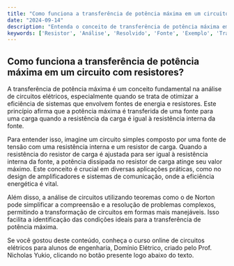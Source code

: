 ```yaml
---
title: "Como funciona a transferência de potência máxima em um circuito com resistores?"
date: "2024-09-14"
description: "Entenda o conceito de transferência de potência máxima em circuitos elétricos com resistores."
keywords: ['Resistor', 'Análise', 'Resolvido', 'Fonte', 'Exemplo', 'Transferência', 'Norton']
---
```


## Como funciona a transferência de potência máxima em um circuito com resistores?

A transferência de potência máxima é um conceito fundamental na análise de circuitos elétricos, especialmente quando se trata de otimizar a eficiência de sistemas que envolvem fontes de energia e resistores. Este princípio afirma que a potência máxima é transferida de uma fonte para uma carga quando a resistência da carga é igual à resistência interna da fonte.

Para entender isso, imagine um circuito simples composto por uma fonte de tensão com uma resistência interna e um resistor de carga. Quando a resistência do resistor de carga é ajustada para ser igual à resistência interna da fonte, a potência dissipada no resistor de carga atinge seu valor máximo. Este conceito é crucial em diversas aplicações práticas, como no design de amplificadores e sistemas de comunicação, onde a eficiência energética é vital.

Além disso, a análise de circuitos utilizando teoremas como o de Norton pode simplificar a compreensão e a resolução de problemas complexos, permitindo a transformação de circuitos em formas mais manejáveis. Isso facilita a identificação das condições ideais para a transferência de potência máxima.

Se você gostou deste conteúdo, conheça o curso online de circuitos elétricos para alunos de engenharia, Domínio Elétrico, criado pelo Prof. Nicholas Yukio, clicando no botão presente logo abaixo do texto.